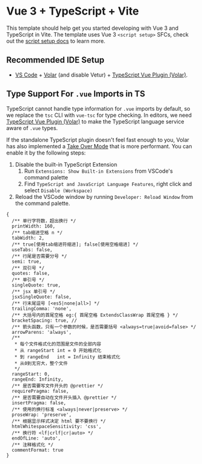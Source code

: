 # Vue 3 + TypeScript + Vite

This template should help get you started developing with Vue 3 and TypeScript in Vite. The template uses Vue 3 `<script setup>` SFCs, check out the [script setup docs](https://v3.vuejs.org/api/sfc-script-setup.html#sfc-script-setup) to learn more.

## Recommended IDE Setup

- [VS Code](https://code.visualstudio.com/) + [Volar](https://marketplace.visualstudio.com/items?itemName=Vue.volar) (and disable Vetur) + [TypeScript Vue Plugin (Volar)](https://marketplace.visualstudio.com/items?itemName=Vue.vscode-typescript-vue-plugin).

## Type Support For `.vue` Imports in TS

TypeScript cannot handle type information for `.vue` imports by default, so we replace the `tsc` CLI with `vue-tsc` for type checking. In editors, we need [TypeScript Vue Plugin (Volar)](https://marketplace.visualstudio.com/items?itemName=Vue.vscode-typescript-vue-plugin) to make the TypeScript language service aware of `.vue` types.

If the standalone TypeScript plugin doesn't feel fast enough to you, Volar has also implemented a [Take Over Mode](https://github.com/johnsoncodehk/volar/discussions/471#discussioncomment-1361669) that is more performant. You can enable it by the following steps:

1. Disable the built-in TypeScript Extension
   1. Run `Extensions: Show Built-in Extensions` from VSCode's command palette
   2. Find `TypeScript and JavaScript Language Features`, right click and select `Disable (Workspace)`
2. Reload the VSCode window by running `Developer: Reload Window` from the command palette.

```
{
  /** 单行字符数，超出换行 */
  printWidth: 160,
  /** tab缩进空格 n */
  tabWidth: 2,
  /** true[使用tab缩进符缩进]; false[使用空格缩进] */
  useTabs: false,
  /** 行尾是否需要分号 */
  semi: true,
  /** 双引号 */
  quotes: false,
  /** 单引号 */
  singleQuote: true,
  /** jsx 单引号 */
  jsxSingleQuote: false,
  /** 行末尾逗号 [<es5|none|all>] */
  trailingComma: 'none',
  /** 大括号内的首尾空格 eg:{ 首尾空格 ExtendsClassWrap 首尾空格 } */
  bracketSpacing: true, //
  /** 箭头函数，只有一个参数的时候，是否需要括号 <always=true|avoid=false> */
  arrowParens: 'always',
  /**
   * 每个文件格式化的范围是文件的全部内容
   * 从 rangeStart int = 0 开始格式化
   * 到 rangeEnd   int = Infinity 结束格式化
   * 从0到无穷大，整个文件
   */
  rangeStart: 0,
  rangeEnd: Infinity,
  /** 是否需要写文件开头的 @prettier */
  requirePragma: false,
  /** 是否需要自动在文件开头插入 @prettier */
  insertPragma: false,
  /** 使用的换行标准 <always|never|preserve> */
  proseWrap: 'preserve',
  /** 根据显示样式决定 html 要不要换行 */
  htmlWhitespaceSensitivity: 'css',
  /** 换行符 <lf|crlf|cr|auto> */
  endOfLine: 'auto',
  /** 注释格式化 */
  commentFormat: true
}
```
